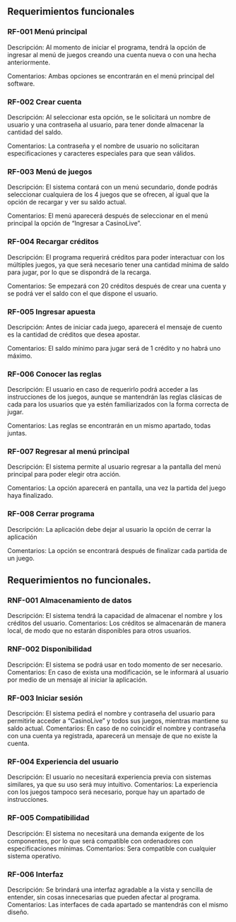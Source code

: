 ## Requerimientos funcionales 

### RF-001 	Menú principal
 
Descripción: 	Al momento de iniciar el programa, tendrá la opción de ingresar al menú de juegos creando una cuenta nueva o con una hecha anteriormente.

Comentarios: 	Ambas opciones se encontrarán en el menú principal del software.

###  RF-002	Crear cuenta
 
Descripción: 	Al seleccionar esta opción, se le solicitará un nombre de usuario y una contraseña al usuario, para tener donde almacenar la cantidad del saldo.

Comentarios: 	La contraseña y el nombre de usuario no solicitaran especificaciones y caracteres especiales para que sean válidos.

### RF-003	Menú de juegos
 
Descripción: 	El sistema contará con un menú secundario, donde podrás seleccionar cualquiera de los 4 juegos que se ofrecen, al igual que la opción de recargar y ver su saldo actual.

Comentarios: 	El menú aparecerá después de seleccionar en el menú principal la opción de “Ingresar a CasinoLive”.


### RF-004 Recargar créditos
 
Descripción: 	El programa requerirá créditos para poder interactuar con los múltiples juegos, ya que será necesario tener una cantidad mínima de saldo para jugar, por lo que se dispondrá de la recarga.

Comentarios: 	Se empezará con 20 créditos después de crear una cuenta y se podrá ver el saldo con el que dispone el usuario.



### RF-005 Ingresar apuesta
 
Descripción: 	Antes de iniciar cada juego, aparecerá el mensaje de  cuento es la cantidad de créditos que desea apostar.

Comentarios: 	El saldo mínimo para jugar será de 1 crédito y no habrá uno máximo.

### RF-006 Conocer las reglas
 
Descripción: 	El usuario en caso de requerirlo podrá acceder a las instrucciones de los juegos, aunque se mantendrán las reglas clásicas de cada para los usuarios que ya estén familiarizados con la forma correcta de jugar.

Comentarios: 	Las reglas se encontrarán en un mismo apartado, todas juntas.

### RF-007 Regresar al menú principal
 
Descripción: 	El sistema permite al usuario regresar a la   pantalla del menú principal para poder elegir otra acción.

Comentarios: 	La opción aparecerá en pantalla, una vez la partida del juego haya finalizado.

### RF-008 Cerrar programa
 
Descripción: 	La aplicación debe dejar al usuario la opción de cerrar la aplicación

Comentarios: 	La opción se encontrará después de finalizar cada partida de un juego.









## Requerimientos no funcionales.
### RNF-001 	Almacenamiento de datos 
Descripción: 	El sistema tendrá la capacidad de almacenar el nombre y los créditos del usuario.
Comentarios: 	 Los créditos se almacenarán de manera local, de modo que no estarán disponibles para otros usuarios. 

### RNF-002 	Disponibilidad 
Descripción: 	El sistema se podrá usar en todo momento de ser necesario. 
Comentarios: 	En caso de exista una modificación, se le informará al usuario por medio de un mensaje al iniciar la aplicación. 

### RF-003	Iniciar sesión
 
Descripción: 	El sistema pedirá el nombre y contraseña del usuario para permitirle acceder a “CasinoLive” y todos sus juegos, mientras mantiene su saldo actual.
Comentarios: 	En caso de no coincidir el nombre y contraseña con una cuenta ya registrada, aparecerá un mensaje de que no existe la cuenta.

### RF-004	Experiencia del usuario
 
Descripción: 	El usuario no necesitará experiencia previa con sistemas similares, ya que su uso será muy intuitivo.
Comentarios: 	La experiencia con los juegos tampoco será necesario, porque hay un apartado de instrucciones.


### RF-005	Compatibilidad
 
Descripción: 	El sistema no necesitará una demanda exigente de los componentes, por lo que será compatible con ordenadores con especificaciones mínimas.
Comentarios: 	Sera compatible con cualquier sistema operativo.

### RF-006	Interfaz
 
Descripción: 	Se brindará una interfaz agradable a la vista y sencilla de entender, sin cosas innecesarias que pueden afectar al programa.
Comentarios: 	Las interfaces de cada apartado se mantendrás con el mismo diseño.

